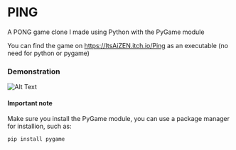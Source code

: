 # PING

A PONG game clone I made using Python with the PyGame module

You can find the game on https://ItsAiZEN.itch.io/Ping as an executable (no need for python or pygame)

### Demonstration

![Alt Text](https://media.giphy.com/media/PijgROgNxP8jQPA4zL/giphy.gif)

#### Important note

Make sure you install the PyGame module, you can use a package manager for installion, such as:

```
pip install pygame
```
